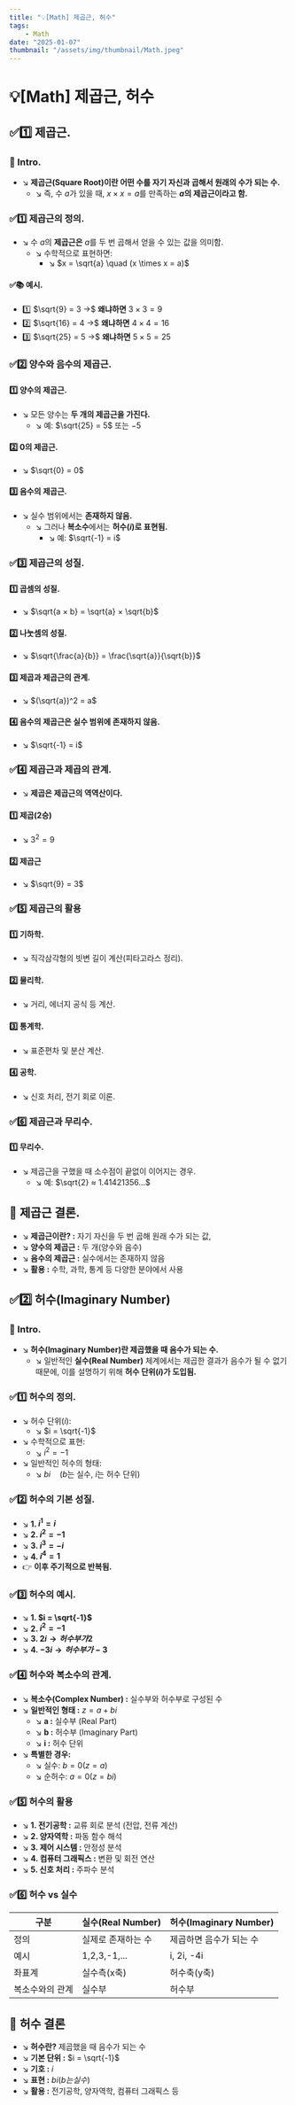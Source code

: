 ```yaml
---
title: "💡[Math] 제곱근, 허수"
tags:
    - Math
date: "2025-01-07"
thumbnail: "/assets/img/thumbnail/Math.jpeg"
---
```


# 💡[Math] 제곱근, 허수
## ✅1️⃣ 제곱근.
### 📌 Intro.
- ↘︎ **제곱근(Square Root)이란 어떤 수를 자기 자신과 곱해서 원래의 수가 되는 수.**
    - ↘︎ 즉, 수 $a$가 있을 때, $x × x = a$를 만족하는 **$a$의 제곱근이라고 함.**

### ✅1️⃣ 제곱근의 정의.
- ↘︎ 수 $a$의 **제곱근은** $a$를 두 번 곱해서 얻을 수 있는 값을 의미함.
    - ↘︎ 수학적으로 표현하면:
        - ↘︎ $x = \sqrt{a} \quad (x \times x = a)$
#### ✅📚 예시.
- 1️⃣ $\sqrt{9} = 3  →$ **왜냐하면** $3 × 3 = 9$
- 2️⃣ $\sqrt{16} = 4 →$ **왜냐하면** $4 × 4 = 16$
- 3️⃣ $\sqrt{25} = 5 →$ **왜냐하면** $5 × 5 = 25$

### ✅2️⃣ 양수와 음수의 제곱근.
#### 1️⃣ 양수의 제곱근.
- ↘︎ 모든 양수는 **두 개의 제곱근을 가진다.**
    - ↘︎ 예: $\sqrt{25} = 5$ 또는 $-5$
#### 2️⃣ 0의 제곱근.
- ↘︎ $\sqrt{0} = 0$
#### 3️⃣ 음수의 제곱근.
- ↘︎ 실수 범위에서는 **존재하지 않음.**
    - ↘︎ 그러나 **복소수**에서는 **허수($i$)로 표현됨.**
        - ↘︎ 예: $\sqrt{-1} = i$

### ✅3️⃣ 제곱근의 성질.
#### 1️⃣ 곱셈의 성질.
- ↘︎ $\sqrt{a × b} = \sqrt{a} × \sqrt{b}$
#### 2️⃣ 나눗셈의 성질.
- ↘︎ $\sqrt{\frac{a}{b}} = \frac{\sqrt{a}}{\sqrt{b}}$
#### 3️⃣ 제곱과 제곱근의 관계.
- ↘︎ $(\sqrt{a})^2 = a$
#### 4️⃣ 음수의 제곱근은 실수 범위에 존재하지 않음.
- ↘︎ $\sqrt{-1} = i$

### ✅4️⃣ 제곱근과 제곱의 관계.
- ↘︎ **제곱은 제곱근의 역역산이다.**
#### 1️⃣ 제곱(2승)
- ↘︎ $3^2 = 9$
#### 2️⃣ 제곱근
- ↘︎ $\sqrt{9} = 3$

### ✅5️⃣ 제곱근의 활용
#### 1️⃣ 기하학.
- ↘︎ 직각삼각형의 빗변 길이 계산(피타고라스 정리).
#### 2️⃣ 물리학.
- ↘︎ 거리, 에너지 공식 등 계산.
#### 3️⃣ 통계학.
- ↘︎ 표준편차 및 분산 계산.
#### 4️⃣ 공학.
- ↘︎ 신호 처리, 전기 회로 이론.

### ✅6️⃣ 제곱근과 무리수.
#### 1️⃣ 무리수.
- ↘︎ 제곱근을 구했을 때 소수점이 끝없이 이어지는 경우.
    - ↘︎ 예: $\sqrt{2} ≈ 1.41421356…$

## 🚀 제곱근 결론.
- ↘︎ **제곱근이란? :** 자기 자신을 두 번 곱해 원래 수가 되는 값,
- ↘︎ **양수의 제곱근 :** 두 개(양수와 음수)
- ↘︎ **음수의 제곱근 :** 실수에서는 존재하지 않음
- ↘︎ **활용 :** 수학, 과학, 통계 등 다양한 분야에서 사용

## ✅2️⃣ 허수(Imaginary Number)
### 📌 Intro.
- ↘︎ **허수(Imaginary Number)란 제곱했을 때 음수가 되는 수.**
    - ↘︎ 일반적인 **실수(Real Number)** 체계에서는 제곱한 결과가 음수가 될 수 없기 때문에, 이를 설명하기 위해 **허수 단위($i$)가 도입됨.**

### ✅1️⃣ 허수의 정의.
- ↘︎ 허수 단위($i$):
    - ↘︎ $i = \sqrt{-1}$
- ↘︎ 수학적으로 표현:
    - ↘︎ $i^2 = -1$
- ↘︎ 일반적인 허수의 형태:
    - ↘︎ $bi \quad (b \text{는 실수, } i \text{는 허수 단위})$

### ✅2️⃣ 허수의 기본 성질.
- ↘︎ **1. $i^1 = i$**
- ↘︎ **2. $i^2 = -1$**
- ↘︎ **3. $i^3 = -i$**
- ↘︎ **4. $i^4 = 1$**
- 👉 **이후 주기적으로 반복됨.**

### ✅3️⃣ 허수의 예시.
- ↘︎ **1. $i = \sqrt{-1}$**
- ↘︎ **2. $i^2 = -1$**
- ↘︎ **3. $2i  → 허수부가 2$**
- ↘︎ **4. $-3i  → 허수부가 -3$**

### ✅4️⃣ 허수와 복소수의 관계.
- ↘︎ **복소수(Complex Number) :** 실수부와 허수부로 구성된 수
- ↘︎ **일반적인 형태 :** $z = a + bi$
    - ↘︎ **a :** 실수부 (Real Part)
    - ↘︎ **b :** 허수부 (Imaginary Part)
    - ↘︎ **i :** 허수 단위
- ↘︎ **특별한 경우:**
    - ↘︎ 실수: $b = 0  ( z = a )$
    - ↘︎ 순허수: $a = 0  ( z = bi )$

### ✅5️⃣ 허수의 활용
- ↘︎ **1. 전기공학 :** 교류 회로 분석 (전압, 전류 계산)
- ↘︎ **2. 양자역학 :** 파동 함수 해석
- ↘︎ **3. 제어 시스템 :** 안정성 분석
- ↘︎ **4. 컴퓨터 그래픽스 :** 변환 및 회전 연산
- ↘︎ **5. 신호 처리 :** 주파수 분석

### ✅6️⃣ 허수 vs 실수

|구분|실수(Real Number)|허수(Imaginary Number)|
| -------- | -------- | -------- |
|정의|실제로 존재하는 수|제곱하면 음수가 되는 수|
|예시|1,2,3,-1,...|i, 2i, -4i|
|좌표계|실수측(x축)|허수축(y축)|
|복소수와의 관계|실수부|허수부|

## 🚀 허수 결론
- ↘︎ **허수란?** 제곱했을 때 음수가 되는 수
- ↘︎ **기본 단위 :** $i = \sqrt{-1}$
- ↘︎ **기호 :** $i$
- ↘︎ **표현 :**  $bi  (b는 실수)$
- ↘︎ **활용 :** 전기공학, 양자역학, 컴퓨터 그래픽스 등
